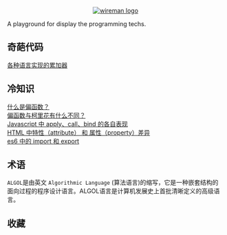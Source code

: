     
<p align="center"><a href="https://github.com/TourDJ/wireman" target="_blank" rel="noopener noreferrer"><img  src="https://github.com/TourDJ/wireman/blob/master/images/wireman.jpg" alt="wireman logo"></a></p>
A playground for display the programming techs.


## 奇葩代码
[各种语言实现的累加器](./geeks/accumulator.md)       


## 冷知识
[什么是偏函数？](./trivia/partial-application.md)      
[偏函数与柯里花有什么不同？](./trivia/currying-partial-application.md)         
[Javascript 中 apply、call、bind 的各自表现](./trivia/apply-call-difference.md)      
[HTML 中特性（attribute） 和 属性（property）差异](./trivia/properties-attributes.md)      
[es6 中的 import 和 export](./trivia/es6-import-export.md)        



## 术语
`ALGOL`是由英文 `Algorithmic Language` (算法语言)的缩写，它是一种嵌套结构的面向过程的程序设计语言。ALGOL语言是计算机发展史上首批清晰定义的高级语言。

## 收藏

